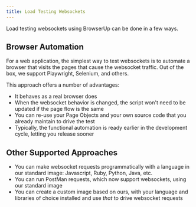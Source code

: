 ```yaml
---
title: Load Testing Websockets
---
```


Load testing websockets using BrowserUp can be done in a few ways.

## Browser Automation

For a web application, the simplest way to test websockets is to automate a browser that
visits the pages that cause the websocket traffic. Out of the box, we support Playwright, Selenium,
and others.

This approach offers a number of advantages:
* It behaves as a real browser does
* When the websocket behavior is changed, the script won't need to be updated if the page flow is the same
* You can re-use your Page Objects and your own source code that you already maintain to drive the test
* Typically, the functional automation is ready earlier in the development cycle,  letting you release sooner


## Other Supported Approaches

* You can make websocket requests programmatically with a language in our standard image: Javascript, Ruby, Python, Java, etc.
* You can run PostMan requests, which now support websockets, using our standard image
* You can create a custom image based on ours, with your language and libraries of choice installed and use _that_ to drive
websocket requests

